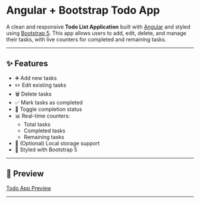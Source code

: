 # Angular + Bootstrap Todo App

A clean and responsive **Todo List Application** built with [Angular](https://angular.dev/) and styled using [Bootstrap 5](https://getbootstrap.com/). This app allows users to add, edit, delete, and manage their tasks, with live counters for completed and remaining tasks.

---

## ✨ Features

- ➕ Add new tasks
- ✏️ Edit existing tasks
- 🗑️ Delete tasks
- ✅ Mark tasks as completed
- 🔄 Toggle completion status
- 📊 Real-time counters:
  - Total tasks
  - Completed tasks
  - Remaining tasks
- 💾 (Optional) Local storage support
- 🎨 Styled with Bootstrap 5

---

## 📸 Preview

[Todo App Preview](public/Preview.mov)

---
